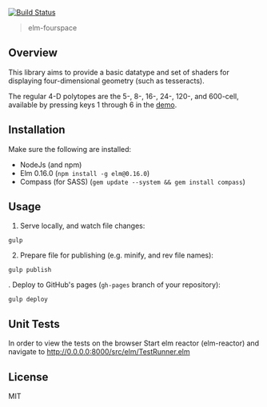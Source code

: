 [![Build Status](https://travis-ci.org/corajr/elm-fourspace.svg?branch=master)](https://travis-ci.org/corajr/elm-fourspace)

> elm-fourspace

## Overview

This library aims to provide a basic datatype and set of shaders for displaying
four-dimensional geometry (such as tesseracts).

The regular 4-D polytopes are the 5-, 8-, 16-, 24-, 120-, and 600-cell, available by pressing keys 1 through 6 in the [demo](http://corajr.github.io/elm-fourspace).

## Installation

Make sure the following are installed:

* NodeJs (and npm)
* Elm 0.16.0 (`npm install -g elm@0.16.0`)
* Compass (for SASS) (`gem update --system && gem install compass`)

## Usage

1. Serve locally, and watch file changes:

`gulp`

2. Prepare file for publishing (e.g. minify, and rev file names):

`gulp publish`

. Deploy to GitHub's pages (`gh-pages` branch of your repository):

`gulp deploy`

## Unit Tests

In order to view the tests on the browser Start elm reactor (elm-reactor) and navigate to http://0.0.0.0:8000/src/elm/TestRunner.elm

## License

MIT
